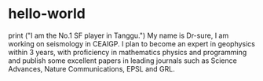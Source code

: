 # hello-world
  print ("I am the No.1 SF player in Tanggu.")
  My name is Dr-sure, I am working on seismology in CEAIGP. I plan to become an expert in geophysics within 3 years, with proficiency in mathematics physics and programming and publish some excellent papers in leading journals such as Science Advances, Nature Communications, EPSL and GRL.
